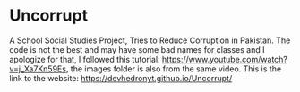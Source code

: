 # Uncorrupt
A School Social Studies Project, Tries to Reduce Corruption in Pakistan. The code is not the best and may have some bad names for classes and I apologize for that, I followed this tutorial: https://www.youtube.com/watch?v=j_Xa7Kn59Es, the images folder is also from the same video. This is the link to the website: https://devhedronyt.github.io/Uncorrupt/
